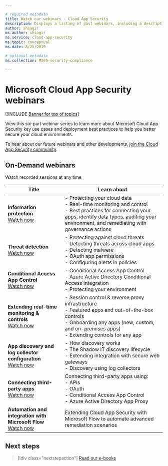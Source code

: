 ```yaml
---

# required metadata
title: Watch our webinars - Cloud App Security
description: Displays a listing of past webinars, including a description.
author: shsagir
ms.author: shsagir
ms.service: cloud-app-security
ms.topic: conceptual
ms.date: 8/25/2019

# optional metadata
ms.collection: M365-security-compliance

---
```


# Microsoft Cloud App Security webinars

[!INCLUDE [Banner for top of topics](includes/banner.md)]

View this six-part webinar series to learn more about Microsoft Cloud App Security key use cases and deployment best practices to help you better secure your cloud environments.

To hear about our future webinars and other developments, [join the Cloud App Security community](https://aka.ms/SecurityCommunity).

## On-Demand webinars

Watch recorded sessions at any time

| Title | Learn about |
| --- | --- |
| **Information protection**<br />[Watch now](https://go.microsoft.com/fwlink/?linkid=2101487) | - Protecting your cloud data<br />- Real-time monitoring and control<br />- Best practices for connecting your apps, identify data types, auditing your environment, and remediating with governance actions |
| **Threat detection**<br />[Watch now](https://go.microsoft.com/fwlink/?linkid=2101574) | - Protecting against cloud threats<br />- Detecting threats across cloud apps<br />- Detecting malware<br />- OAuth app permissions<br />- Configuring alerts in policies |
| **Conditional Access App Control**<br />[Watch now](https://go.microsoft.com/fwlink/?linkid=2102100) | - Conditional Access App Control<br />- Azure Active Directory Conditional Access integration<br />- Protecting your environment |
| **Extending real-time monitoring & controls**<br />[Watch now](https://go.microsoft.com/fwlink/?linkid=2110389) | - Session control & reverse proxy infrastructure<br />- Featured apps and out-of-the-box controls<br />- Onboarding any apps (new, custom, and on-premises apps)<br />- Extending controls for any app |
| **App discovery and log collector configuration**<br />[Watch now](https://go.microsoft.com/fwlink/?linkid=2102101) | - How discovery works<br />- The Shadow IT discovery lifecycle<br />- Extending integration with secure web gateways<br />- Discovery using log collectors |
| **Connecting third-party apps**<br />[Watch now](https://go.microsoft.com/fwlink/?linkid=2102200) | Connecting third-party apps using:<br />- APIs<br />- OAuth<br />- Conditional Access App Control<br />- Azure Active Directory App Proxy |
| **Automation and integration with Microsoft Flow**<br />[Watch now](https://go.microsoft.com/fwlink/?linkid=2102102) | Extending Cloud App Security with Microsoft Flow to automate advanced remediation scenarios |

## Next steps

> [!div class="nextstepaction"]
> [Read our e-books](e-books.md)
